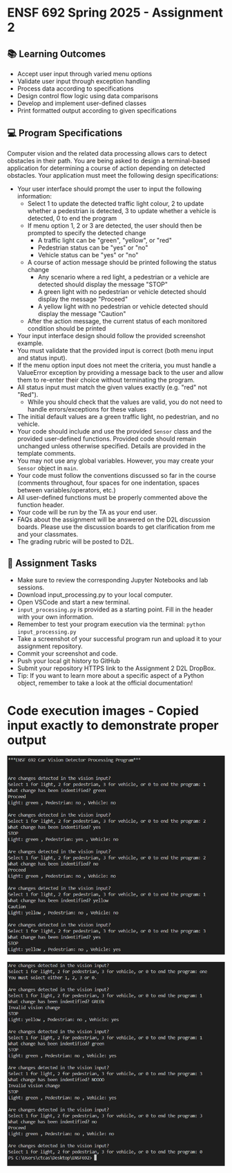 # ENSF 692 Spring 2025 - Assignment 2

## 📚 Learning Outcomes
* Accept user input through varied menu options
* Validate user input through exception handling
* Process data according to specifications
* Design control flow logic using data comparisons
* Develop and implement user-defined classes
* Print formatted output according to given specifications

## 💻 Program Specifications
Computer vision and the related data processing allows cars to detect obstacles in their path. You are being asked to design a terminal-based application for determining a course of action depending on detected obstacles.
Your application must meet the following design specifications:
* Your user interface should prompt the user to input the following information:
  * Select 1 to update the detected traffic light colour, 2 to update whether a pedestrian is detected, 3 to update whether a vehicle is detected, 0 to end the program
  * If menu option 1, 2 or 3 are detected, the user should then be prompted to specify the detected change
    * A traffic light can be "green", "yellow", or "red"
    * Pedestrian status can be "yes" or "no"
    * Vehicle status can be "yes" or "no"
  * A course of action message should be printed following the status change
    * Any scenario where a red light, a pedestrian or a vehicle are detected should display the message "STOP"
    * A green light with no pedestrian or vehicle detected should display the message "Proceed"
    * A yellow light with no pedestrian or vehicle detected should display the message "Caution"
  * After the action message, the current status of each monitored condition should be printed
* Your input interface design should follow the provided screenshot example.
* You must validate that the provided input is correct (both menu input and status input).
* If the menu option input does not meet the criteria, you must handle a ValueError exception by providing a message back to the user and allow them to re-enter their choice without terminating the program.
* All status input must match the given values exactly (e.g. "red" not "Red").
  * While you should check that the values are valid, you do not need to handle errors/exceptions for these values
* The initial default values are a green traffic light, no pedestrian, and no vehicle.
* Your code should include and use the provided `Sensor` class and the provided user-defined functions. Provided code should remain unchanged unless otherwise specified. Details are provided in the template comments.
* You may not use any global variables. However, you may create your `Sensor` object in `main`.
* Your code must follow the conventions discussed so far in the course (comments throughout, four spaces for one indentation, spaces between variables/operators, etc.)
* All user-defined functions must be properly commented above the function header.
* Your code will be run by the TA as your end user.
* FAQs about the assignment will be answered on the D2L discussion boards. Please use the discussion boards to get clarification from me and your classmates.
* The grading rubric will be posted to D2L.

## 📝 Assignment Tasks
* Make sure to review the corresponding Jupyter Notebooks and lab sessions.
* Download input_processing.py to your local computer.
* Open VSCode and start a new terminal. 
* `input_processing.py` is provided as a starting point. Fill in the header with your own information.
* Remember to test your program execution via the terminal: `python input_processing.py`
* Take a screenshot of your successful program run and upload it to your assignment repository.
* Commit your screenshot and code.
* Push your local git history to GitHub
* Submit your repository HTTPS link to the Assignment 2 D2L DropBox.
* Tip: If you want to learn more about a specific aspect of a Python object, remember to take a look at the official documentation!

# Code execution images - Copied input exactly to demonstrate proper output 
![Execution image 1](ProgramExecution_1.png)  

![Execution image 2](ProgramExecution_2.png) 